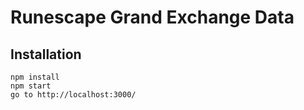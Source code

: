 # Runescape Grand Exchange Data

## Installation
```
npm install
npm start
go to http://localhost:3000/
```

